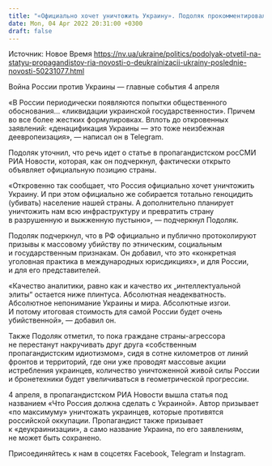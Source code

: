 ```yaml
---
title: "«Официально хочет уничтожить Украину». Подоляк прокомментировал статью пропагандистов РосСМИ о «деукраинизации»"
date: Mon, 04 Apr 2022 20:31:00 +0300
draft: false
---
```

Источник: Новое Время https://nv.ua/ukraine/politics/podolyak-otvetil-na-statyu-propagandistov-ria-novosti-o-deukrainizacii-ukrainy-poslednie-novosti-50231077.html


Война России против Украины — главные события 4 апреля

«В России периодически появляются попытки общественного обоснования… «ликвидации украинской государственности». Причем во все более жестких формулировках. Вплоть до откровенных заявлений: «денацификация Украины — это тоже неизбежная деевропеизация», — написал он в Telegram.

Подоляк уточнил, что речь идет о статье в пропагандистском росСМИ РИА Новости, которая, как он подчеркнул, фактически открыто объявляет официальную позицию страны. 

«Откровенно так сообщает, что Россия официально хочет уничтожить Украину. И при этом официально же собирается тотально геноцидить (убивать) население нашей страны. А дополнительно планирует уничтожить нам всю инфраструктуру и превратить страну в разрушенную и выжженную пустыню», — подчеркнул Подоляк.

Подоляк подчеркнул, что в РФ официально и публично протоколируют призывы к массовому убийству по этническим, социальным и государственным признакам. Он добавил, что это «конкретная уголовная практика в международных юрисдикциях», и для России, и для его представителей.

«Качество аналитики, равно как и качество их „интеллектуальной элиты“ остается ниже плинтуса. Абсолютная неадекватность. Абсолютное непонимание Украины и мира. Абсолютные изгои. И потому итоговая стоимость для самой России будет очень убийственной», — добавил он.

Также Подоляк отметил, то пока граждане страны-агрессора не перестанут накручивать друг друга «собственным пропагандистским идиотизмом», сидя в сотне километров от линий фронтов и территорий, где они уже проводят массовые акции истребления украинцев, количество уничтоженной живой силы России и бронетехники будет увеличиваться в геометрической прогрессии.

 4 апреля, в пропагандистском РИА Новости вышла статья под названием «Что Россия должна сделать с Украиной». Автор призывает «по максимуму» уничтожать украинцев, которые противятся российской оккупации. Пропагандист также призывает к «деукраинизации», а само название Украина, по его заявлениям, не может быть сохранено.

Присоединяйтесь к нам в соцсетях Facebook, Telegram и Instagram.
